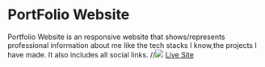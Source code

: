 
# PortFolio Website
Portfolio Website is an responsive website that shows/represents professional information about me like
the tech stacks I know,the projects I have made.
It also includes all social links.
//<img src="images/extensionss.png">
[Live Site]('https://akshita2903.github.io/')